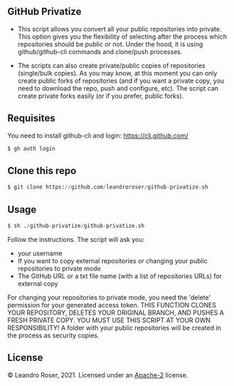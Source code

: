 
GitHub Privatize
----------------

- This script allows you convert all your public repositories into private. This option gives you the flexibility of selecting after the process which repositories should be public or not. Under the hood, it is using github/github-cli commands and clone/push processes.

- The scripts can also create private/public copies of repositories (single/bulk copies). As you may know, at this moment you can only create public forks of repositories (and if you want a private copy, you need to download the repo, push and configure, etc). The script can create private forks easily (or if you prefer, public forks).

## Requisites

You need to install github-cli and login:
https://cli.github.com/


```python
$ gh auth login
```

## Clone this repo

```python
$ git clone https://github.com/leandroroser/github-privatize.sh
```

## Usage

```python
$ sh ./github-privatize/github-privatize.sh 
```

Follow the instructions. The script will ask you:

- your username
- If you want to copy external repositories or changing your public repositories to private mode
- The GitHub URL or a txt file name (with a list of repositories URLs) for external copy


For changing your repositories to private mode, you need the 'delete' permission for your generated access token. THIS FUNCTION CLONES YOUR REPOSITORY, DELETES YOUR ORIGINAL BRANCH, AND PUSHES A FRESH PRIVATE COPY. YOU MUST USE THIS SCRIPT AT YOUR OWN RESPONSIBILITY! 
A folder with your public repositories will be created in the process as security copies.


License
-------
© Leandro Roser, 2021. Licensed under an [Apache-2](https://github.com/leandroroser/github-privatize/blob/main/LICENSE.txt) license.

